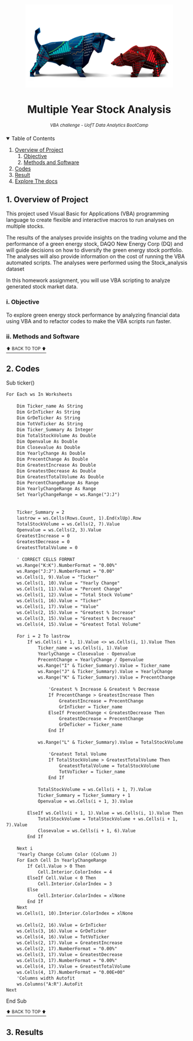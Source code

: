 <p align="center">
  <img src="https://github.com/theidari/VBA-challenge/blob/main/Stock%20Header.jpg" width="400" title="Multiple Year Stock Analysis">
<h1 align="center">
<b>Multiple Year Stock Analysis</b>
</h1>
</p>
<p align="center">
<sup><i> VBA challenge - UofT Data Analytics BootCamp</i></sup>
</P>


<details open><summary>Table of Contents</summary>

1. [Overview of Project](https://github.com/theidari/VBA-challenge/edit/main/README.md#1-overview-of-project)  
   1. [Objective](https://github.com/theidari/VBA-challenge/edit/main/README.md#i-objective)
   2. [Methods and Software](https://github.com/theidari/VBA-challenge/edit/main/README.md#MethodsandSoftware)
2. [Codes](https://github.com/theidari/VBA-challenge/edit/main/README.md#Codes)
3. [Result](https://github.com/theidari/VBA-challenge/edit/main/README.md#result)
4. [Explore The docs](https://github.com/theidari/VBA-challenge/edit/main/README.md#Docs)
</details>

## 1. Overview of Project
  This project used Visual Basic for Applications (VBA) programming language to create flexible and interactive macros to run analyses on multiple stocks.
  
  The results of the analyses provide insights on the trading volume and the performance of a green energy stock, DAQO New Energy Corp (DQ) and will guide decisions on how to diversify the green energy stock portfolio. The analyses will also provide information on the cost of running the VBA automated scripts. The analyses were performed using the Stock_analysis dataset

In this homework assignment, you will use VBA scripting to analyze generated stock market data.
### i. Objective
To explore green energy stock performance by analyzing financial data using VBA and to refactor codes to make the VBA scripts run faster.

### ii. Methods and Software

<p align="center">
  
[<sup>⬆ BACK TO TOP ⬆</sup>](#multiple-year-stock-analysis)
<a name="multiple-year-stock-analysis"></a> 
  
</p>

## 2. Codes


Sub ticker()

    For Each ws In Worksheets
        
        Dim Ticker_name As String
        Dim GrInTicker As String
        Dim GrDeTicker As String
        Dim TotVoTicker As String
        Dim Ticker_Summary As Integer
        Dim TotalStockVolume As Double
        Dim Openvalue As Double
        Dim Closevalue As Double
        Dim YearlyChange As Double
        Dim PrecentChange As Double
        Dim GreatestIncrease As Double
        Dim GreatestDecrease As Double
        Dim GreatestTotalVolume As Double
        Dim PercentChangeRange As Range
        Dim YearlyChangeRange As Range
        Set YearlyChangeRange = ws.Range("J:J")
        
 
        Ticker_Summary = 2
        lastrow = ws.Cells(Rows.Count, 1).End(xlUp).Row
        TotalStockVolume = ws.Cells(2, 7).Value
        Openvalue = ws.Cells(2, 3).Value
        GreatestIncrease = 0
        GreatestDecrease = 0
        GreatestTotalVolume = 0

        ' CORRECT CELLS FORMAT
        ws.Range("K:K").NumberFormat = "0.00%"
        ws.Range("J:J").NumberFormat = "0.00"
        ws.Cells(1, 9).Value = "Ticker"
        ws.Cells(1, 10).Value = "Yearly Change"
        ws.Cells(1, 11).Value = "Percent Change"
        ws.Cells(1, 12).Value = "Total Stock Volume"
        ws.Cells(1, 16).Value = "Ticker"
        ws.Cells(1, 17).Value = "Value"
        ws.Cells(2, 15).Value = "Greatest % Increase"
        ws.Cells(3, 15).Value = "Greatest % Decrease"
        ws.Cells(4, 15).Value = "Greatest Total Volume"

        For i = 2 To lastrow
            If ws.Cells(i + 1, 1).Value <> ws.Cells(i, 1).Value Then
                Ticker_name = ws.Cells(i, 1).Value
                YearlyChange = Closevalue - Openvalue
                PrecentChange = YearlyChange / Openvalue
                ws.Range("I" & Ticker_Summary).Value = Ticker_name
                ws.Range("J" & Ticker_Summary).Value = YearlyChange
                ws.Range("K" & Ticker_Summary).Value = PrecentChange

                    'Greatest % Increase & Greatest % Decrease
                    If PrecentChange > GreatestIncrease Then
                        GreatestIncrease = PrecentChange
                        GrInTicker = Ticker_name
                    ElseIf PrecentChange < GreatestDecrease Then
                        GreatestDecrease = PrecentChange
                        GrDeTicker = Ticker_name
                    End If
                    
                ws.Range("L" & Ticker_Summary).Value = TotalStockVolume

                    'Greatest Total Volume
                    If TotalStockVolume > GreatestTotalVolume Then
                        GreatestTotalVolume = TotalStockVolume
                        TotVoTicker = Ticker_name
                    End If
                
                TotalStockVolume = ws.Cells(i + 1, 7).Value
                Ticker_Summary = Ticker_Summary + 1
                Openvalue = ws.Cells(i + 1, 3).Value

            ElseIf ws.Cells(i + 1, 1).Value = ws.Cells(i, 1).Value Then
                TotalStockVolume = TotalStockVolume + ws.Cells(i + 1, 7).Value
                Closevalue = ws.Cells(i + 1, 6).Value
            End If

        Next i
        'Yearly Change Column Color (Column J)
        For Each Cell In YearlyChangeRange
            If Cell.Value > 0 Then
                Cell.Interior.ColorIndex = 4
            ElseIf Cell.Value < 0 Then
                Cell.Interior.ColorIndex = 3
            Else
                Cell.Interior.ColorIndex = xlNone
            End If
        Next
        ws.Cells(1, 10).Interior.ColorIndex = xlNone

        ws.Cells(2, 16).Value = GrInTicker
        ws.Cells(3, 16).Value = GrDeTicker
        ws.Cells(4, 16).Value = TotVoTicker
        ws.Cells(2, 17).Value = GreatestIncrease
        ws.Cells(2, 17).NumberFormat = "0.00%"
        ws.Cells(3, 17).Value = GreatestDecrease
        ws.Cells(3, 17).NumberFormat = "0.00%"
        ws.Cells(4, 17).Value = GreatestTotalVolume
        ws.Cells(4, 17).NumberFormat = "0.00E+00"
        'Columns width Autofit
        ws.Columns("A:R").AutoFit
    Next
End Sub




[<sup>⬆ BACK TO TOP ⬆</sup>](#multiple-year-stock-analysis)
<a name="multiple-year-stock-analysis"></a> 
## 3. Results

